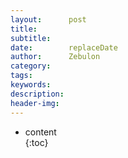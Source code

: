 ```yaml
---
layout:      post
title:       
subtitle:    
date:        replaceDate
author:      Zebulon
category:    
tags:        
keywords:    
description: 
header-img:  
---
```



* content  
{:toc} 
